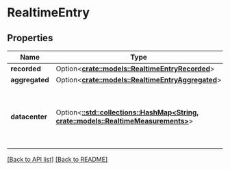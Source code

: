 # RealtimeEntry

## Properties

Name | Type | Description | Notes
------------ | ------------- | ------------- | -------------
**recorded** | Option<[**crate::models::RealtimeEntryRecorded**](RealtimeEntryRecorded.md)> |  | 
**aggregated** | Option<[**crate::models::RealtimeEntryAggregated**](RealtimeEntryAggregated.md)> |  | 
**datacenter** | Option<[**::std::collections::HashMap&lt;String, crate::models::RealtimeMeasurements&gt;**](RealtimeMeasurements.md)> | Groups [measurements](#measurements-data-model) by POP. See the [POPs API](/reference/api/utils/pops/) for details of POP identifiers. | 

[[Back to API list]](../README.md#documentation-for-api-endpoints) [[Back to README]](../README.md)


